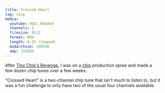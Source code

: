 ```yaml
---
title: Crossed Heart
tag: chip
media:
  youtube: hQ1v_RDo0vU
  channels: 2
  filesize: 9112
  format: MOD
  length: 0:32 (looped)
  modarchive: 199556
  amp: 159584
---
```


After [Tiny Chip's Revenge][chip01], I was on a [chip] production spree and made
a few dozen chip tunes over a few weeks.

<!--more-->

"Crossed Heart" is a two-channel chip tune that isn't much to listen to, but it
was a fun challenge to only have two of the usual four channels available.

[chip01]: /music/legacy/tiny-chips-revenge
[chip]: https://en.wikipedia.org/wiki/Chiptune

